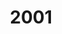 ---
created: '2024-02-28 21:57:07'
description: ''
fname: pub.post.2001
id: 9f2j6er853m8lifhhhwo410
title: '2001'
updated: '2024-02-29 00:36:46'
---